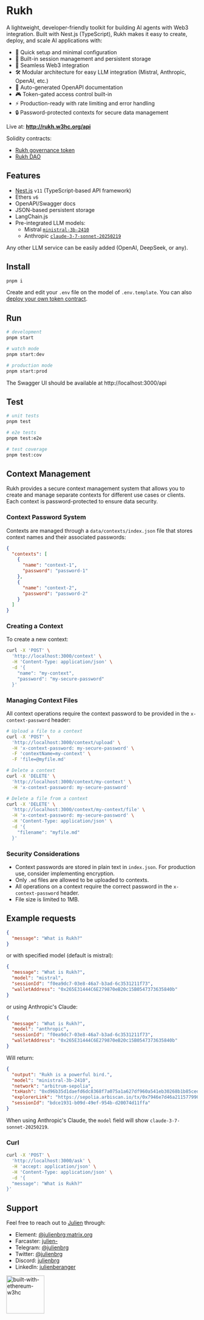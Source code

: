 # Rukh
A lightweight, developer-friendly toolkit for building AI agents with Web3 integration. Built with Nest.js (TypeScript), Rukh makes it easy to create, deploy, and scale AI applications with:

- 🚀 Quick setup and minimal configuration
- 🔄 Built-in session management and persistent storage
- 🔗 Seamless Web3 integration
- 🛠️ Modular architecture for easy LLM integration (Mistral, Anthropic, OpenAI, etc.)
- 📝 Auto-generated OpenAPI documentation
- 🎮 Token-gated access control built-in
- ⚡ Production-ready with rate limiting and error handling
- 🔒 Password-protected contexts for secure data management

Live at: **http://rukh.w3hc.org/api**

Solidity contracts: 

- [Rukh governance token](https://sepolia.arbiscan.io/address/0x281d3F386A48D31DC65E366081f5E3E3fA49B663#code)
- [Rukh DAO](https://sepolia.arbiscan.io/address/0xf79c712228Bf3b8E71760291822c88A41C510244#code)

## Features

- [Nest.js](https://nestjs.com/) `v11` (TypeScript-based API framework)
- Ethers `v6`
- OpenAPI/Swagger docs
- JSON-based persistent storage
- LangChain.js
- Pre-integrated LLM models:
  - Mistral [`ministral-3b-2410`](https://mistral.ai/en/news/ministraux)
  - Anthropic [`claude-3-7-sonnet-20250219`](https://www.anthropic.com/news/claude-3-7-sonnet)

Any other LLM service can be easily added (OpenAI, DeepSeek, or any).

## Install

```bash
pnpm i
```

Create and edit your `.env` file on the model of `.env.template`. You can also [deploy your own token contract](https://github.com/w3hc/ouf-contracts). 

## Run

```bash
# development
pnpm start

# watch mode
pnpm start:dev

# production mode
pnpm start:prod
```

The Swagger UI should be available at http://localhost:3000/api

## Test

```bash
# unit tests
pnpm test

# e2e tests
pnpm test:e2e

# test coverage
pnpm test:cov
```

## Context Management

Rukh provides a secure context management system that allows you to create and manage separate contexts for different use cases or clients. Each context is password-protected to ensure data security.

### Context Password System

Contexts are managed through a `data/contexts/index.json` file that stores context names and their associated passwords:

```json
{
  "contexts": [
    {
      "name": "context-1",
      "password": "password-1"
    },
    {
      "name": "context-2",
      "password": "password-2"
    }
  ]
}
```

### Creating a Context

To create a new context:

```bash
curl -X 'POST' \
  'http://localhost:3000/context' \
  -H 'Content-Type: application/json' \
  -d '{
    "name": "my-context",
    "password": "my-secure-password"
  }'
```

### Managing Context Files

All context operations require the context password to be provided in the `x-context-password` header:

```bash
# Upload a file to a context
curl -X 'POST' \
  'http://localhost:3000/context/upload' \
  -H 'x-context-password: my-secure-password' \
  -F 'contextName=my-context' \
  -F 'file=@myfile.md'

# Delete a context
curl -X 'DELETE' \
  'http://localhost:3000/context/my-context' \
  -H 'x-context-password: my-secure-password'

# Delete a file from a context
curl -X 'DELETE' \
  'http://localhost:3000/context/my-context/file' \
  -H 'x-context-password: my-secure-password' \
  -H 'Content-Type: application/json' \
  -d '{
    "filename": "myfile.md"
  }'
```

### Security Considerations

- Context passwords are stored in plain text in `index.json`. For production use, consider implementing encryption.
- Only `.md` files are allowed to be uploaded to contexts.
- All operations on a context require the correct password in the `x-context-password` header.
- File size is limited to 1MB.

## Example requests

```json
{
  "message": "What is Rukh?"
}
```

or with specified model (default is mistral):

```json
{
  "message": "What is Rukh?",
  "model": "mistral",
  "sessionId": "f0ea9dc7-03e8-46a7-b3ad-6c3531211f73",
  "walletAddress": "0x265E31444C6E279870eB20c15B0547373635840b"
}
```

or using Anthropic's Claude:

```json
{
  "message": "What is Rukh?",
  "model": "anthropic",
  "sessionId": "f0ea9dc7-03e8-46a7-b3ad-6c3531211f73",
  "walletAddress": "0x265E31444C6E279870eB20c15B0547373635840b"
}
```

Will return: 

```json
{
  "output": "Rukh is a powerful bird.",
  "model": "ministral-3b-2410",
  "network": "arbitrum-sepolia",
  "txHash": "0xd96b35d1daefd6dc8368f7a075a1a627df960a541eb30268b1b85cedbae0214a",
  "explorerLink": "https://sepolia.arbiscan.io/tx/0x7946e7d46a2115779902a73ceb01d6817479c60200350c46876677566858e899",
  "sessionId": "bdce1931-b09d-49ef-954b-d20074d11ffa"
}
```

When using Anthropic's Claude, the `model` field will show `claude-3-7-sonnet-20250219`.

### Curl

```bash 
curl -X 'POST' \
  'http://localhost:3000/ask' \
  -H 'accept: application/json' \
  -H 'Content-Type: application/json' \
  -d '{
  "message": "What is Rukh?"
}'
```

## Support

Feel free to reach out to [Julien](https://github.com/julienbrg) through:

- Element: [@julienbrg:matrix.org](https://matrix.to/#/@julienbrg:matrix.org)
- Farcaster: [julien-](https://warpcast.com/julien-)
- Telegram: [@julienbrg](https://t.me/julienbrg)
- Twitter: [@julienbrg](https://twitter.com/julienbrg)
- Discord: [julienbrg](https://discordapp.com/users/julienbrg)
- LinkedIn: [julienberanger](https://www.linkedin.com/in/julienberanger/)

<img src="https://bafkreid5xwxz4bed67bxb2wjmwsec4uhlcjviwy7pkzwoyu5oesjd3sp64.ipfs.w3s.link" alt="built-with-ethereum-w3hc" width="100"/>